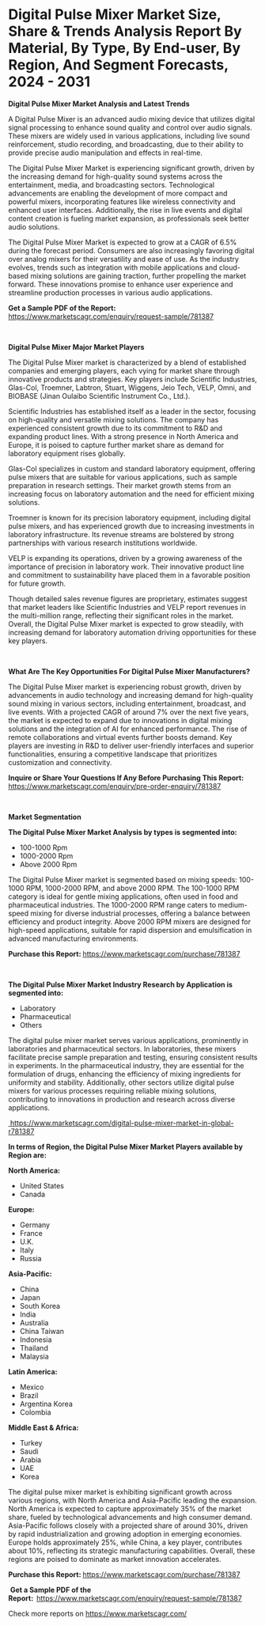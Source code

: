<p><h1>Digital Pulse Mixer Market Size, Share & Trends Analysis Report By Material, By Type, By End-user, By Region, And Segment Forecasts, 2024 - 2031</h1></p><p><strong>Digital Pulse Mixer Market Analysis and Latest Trends</strong></p>
<p><p>A Digital Pulse Mixer is an advanced audio mixing device that utilizes digital signal processing to enhance sound quality and control over audio signals. These mixers are widely used in various applications, including live sound reinforcement, studio recording, and broadcasting, due to their ability to provide precise audio manipulation and effects in real-time.</p><p>The Digital Pulse Mixer Market is experiencing significant growth, driven by the increasing demand for high-quality sound systems across the entertainment, media, and broadcasting sectors. Technological advancements are enabling the development of more compact and powerful mixers, incorporating features like wireless connectivity and enhanced user interfaces. Additionally, the rise in live events and digital content creation is fueling market expansion, as professionals seek better audio solutions.</p><p>The Digital Pulse Mixer Market is expected to grow at a CAGR of 6.5% during the forecast period. Consumers are also increasingly favoring digital over analog mixers for their versatility and ease of use. As the industry evolves, trends such as integration with mobile applications and cloud-based mixing solutions are gaining traction, further propelling the market forward. These innovations promise to enhance user experience and streamline production processes in various audio applications.</p></p>
<p><strong>Get a Sample PDF of the Report:&nbsp;</strong> <a href="https://www.marketscagr.com/enquiry/request-sample/781387?utm_campaign=1789&utm_medium=2&utm_source=Github&utm_content=ia&utm_term=30122024&utm_id=digital-pulse-mixer">https://www.marketscagr.com/enquiry/request-sample/781387</a></p>
<p>&nbsp;</p>
<p><strong>Digital Pulse Mixer Major Market Players</strong></p>
<p><p>The Digital Pulse Mixer market is characterized by a blend of established companies and emerging players, each vying for market share through innovative products and strategies. Key players include Scientific Industries, Glas-Col, Troemner, Labtron, Stuart, Wiggens, Jeio Tech, VELP, Omni, and BIOBASE (Jinan Oulaibo Scientific Instrument Co., Ltd.).</p><p>Scientific Industries has established itself as a leader in the sector, focusing on high-quality and versatile mixing solutions. The company has experienced consistent growth due to its commitment to R&D and expanding product lines. With a strong presence in North America and Europe, it is poised to capture further market share as demand for laboratory equipment rises globally.</p><p>Glas-Col specializes in custom and standard laboratory equipment, offering pulse mixers that are suitable for various applications, such as sample preparation in research settings. Their market growth stems from an increasing focus on laboratory automation and the need for efficient mixing solutions.</p><p>Troemner is known for its precision laboratory equipment, including digital pulse mixers, and has experienced growth due to increasing investments in laboratory infrastructure. Its revenue streams are bolstered by strong partnerships with various research institutions worldwide.</p><p>VELP is expanding its operations, driven by a growing awareness of the importance of precision in laboratory work. Their innovative product line and commitment to sustainability have placed them in a favorable position for future growth.</p><p>Though detailed sales revenue figures are proprietary, estimates suggest that market leaders like Scientific Industries and VELP report revenues in the multi-million range, reflecting their significant roles in the market. Overall, the Digital Pulse Mixer market is expected to grow steadily, with increasing demand for laboratory automation driving opportunities for these key players.</p></p>
<p>&nbsp;</p>
<p><strong>What Are The Key Opportunities For Digital Pulse Mixer Manufacturers?</strong></p>
<p><p>The Digital Pulse Mixer market is experiencing robust growth, driven by advancements in audio technology and increasing demand for high-quality sound mixing in various sectors, including entertainment, broadcast, and live events. With a projected CAGR of around 7% over the next five years, the market is expected to expand due to innovations in digital mixing solutions and the integration of AI for enhanced performance. The rise of remote collaborations and virtual events further boosts demand. Key players are investing in R&D to deliver user-friendly interfaces and superior functionalities, ensuring a competitive landscape that prioritizes customization and connectivity.</p></p>
<p><strong>Inquire or Share Your Questions If Any Before Purchasing This Report:</strong> <a href="https://www.marketscagr.com/enquiry/pre-order-enquiry/781387?utm_campaign=1789&utm_medium=2&utm_source=Github&utm_content=ia&utm_term=30122024&utm_id=digital-pulse-mixer">https://www.marketscagr.com/enquiry/pre-order-enquiry/781387</a></p>
<p>&nbsp;</p>
<p><strong>Market Segmentation</strong></p>
<p><strong>The Digital Pulse Mixer Market Analysis by types is segmented into:</strong></p>
<p><ul><li>100-1000 Rpm</li><li>1000-2000 Rpm</li><li>Above 2000 Rpm</li></ul></p>
<p><p>The Digital Pulse Mixer market is segmented based on mixing speeds: 100-1000 RPM, 1000-2000 RPM, and above 2000 RPM. The 100-1000 RPM category is ideal for gentle mixing applications, often used in food and pharmaceutical industries. The 1000-2000 RPM range caters to medium-speed mixing for diverse industrial processes, offering a balance between efficiency and product integrity. Above 2000 RPM mixers are designed for high-speed applications, suitable for rapid dispersion and emulsification in advanced manufacturing environments.</p></p>
<p><strong>Purchase this Report:&nbsp;</strong><a href="https://www.marketscagr.com/purchase/781387?utm_campaign=1789&utm_medium=2&utm_source=Github&utm_content=ia&utm_term=30122024&utm_id=digital-pulse-mixer">https://www.marketscagr.com/purchase/781387</a></p>
<p>&nbsp;</p>
<p><strong>The Digital Pulse Mixer Market Industry Research by Application is segmented into:</strong></p>
<p><ul><li>Laboratory</li><li>Pharmaceutical</li><li>Others</li></ul></p>
<p><p>The digital pulse mixer market serves various applications, prominently in laboratories and pharmaceutical sectors. In laboratories, these mixers facilitate precise sample preparation and testing, ensuring consistent results in experiments. In the pharmaceutical industry, they are essential for the formulation of drugs, enhancing the efficiency of mixing ingredients for uniformity and stability. Additionally, other sectors utilize digital pulse mixers for various processes requiring reliable mixing solutions, contributing to innovations in production and research across diverse applications.</p></p>
<p><a href="https://www.marketscagr.com/digital-pulse-mixer-market-in-global-r781387?utm_campaign=1789&utm_medium=2&utm_source=Github&utm_content=ia&utm_term=30122024&utm_id=digital-pulse-mixer">&nbsp;https://www.marketscagr.com/digital-pulse-mixer-market-in-global-r781387</a></p>
<p><strong>In terms of Region, the Digital Pulse Mixer Market Players available by Region are:</strong></p>
<p>
    <p> <strong> North America: </strong>
        <ul>
            <li>United States</li>
            <li>Canada</li>
        </ul>
        </p> 
    <p> <strong> Europe: </strong>
        <ul>
            <li>Germany</li>
            <li>France</li>
            <li>U.K.</li>
            <li>Italy</li>
            <li>Russia</li>
        </ul>
        </p> 
    <p> <strong> Asia-Pacific: </strong>
        <ul>
            <li>China</li>
            <li>Japan</li>
            <li>South Korea</li>
            <li>India</li>
            <li>Australia</li>
            <li>China Taiwan</li>
            <li>Indonesia</li>
            <li>Thailand</li>
            <li>Malaysia</li>
        </ul>
        </p> 
    <p> <strong> Latin America: </strong>
        <ul>
            <li>Mexico</li>
            <li>Brazil</li>
            <li>Argentina Korea</li>
            <li>Colombia</li>
        </ul>
        </p> 
    <p> <strong> Middle East & Africa: </strong>
        <ul>
            <li>Turkey</li>
            <li>Saudi</li>
            <li>Arabia</li>
            <li>UAE</li>
            <li>Korea</li>
        </ul>
    </p>
    </p>
<p><p>The digital pulse mixer market is exhibiting significant growth across various regions, with North America and Asia-Pacific leading the expansion. North America is expected to capture approximately 35% of the market share, fueled by technological advancements and high consumer demand. Asia-Pacific follows closely with a projected share of around 30%, driven by rapid industrialization and growing adoption in emerging economies. Europe holds approximately 25%, while China, a key player, contributes about 10%, reflecting its strategic manufacturing capabilities. Overall, these regions are poised to dominate as market innovation accelerates.</p></p>
<p><strong>Purchase this Report: </strong><a href="https://www.marketscagr.com/purchase/781387?utm_campaign=1789&utm_medium=2&utm_source=Github&utm_content=ia&utm_term=30122024&utm_id=digital-pulse-mixer">https://www.marketscagr.com/purchase/781387</a></p>
<p>&nbsp;<strong>Get a Sample PDF of the Report:&nbsp;&nbsp;</strong><a href="https://www.marketscagr.com/enquiry/request-sample/781387?utm_campaign=1789&utm_medium=2&utm_source=Github&utm_content=ia&utm_term=30122024&utm_id=digital-pulse-mixer">https://www.marketscagr.com/enquiry/request-sample/781387</a></p>
<p><strong></strong></p>
<p>Check more reports on <a href="https://www.marketscagr.com/?utm_campaign=1789&utm_medium=2&utm_source=Github&utm_content=ia&utm_term=30122024&utm_id=digital-pulse-mixer">https://www.marketscagr.com/</a></p>